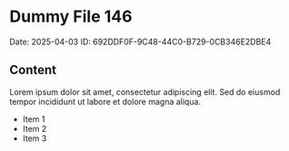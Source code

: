 # Dummy File 146

Date: 2025-04-03
ID: 692DDF0F-9C48-44C0-B729-0CB346E2DBE4

## Content

Lorem ipsum dolor sit amet, consectetur adipiscing elit.
Sed do eiusmod tempor incididunt ut labore et dolore magna aliqua.

* Item 1
* Item 2
* Item 3

